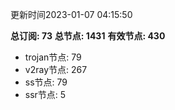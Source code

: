 更新时间2023-01-07 04:15:50

**总订阅: 73**
**总节点: 1431**
**有效节点: 430**
- trojan节点: 79
- v2ray节点: 267
- ss节点: 79
- ssr节点: 5
